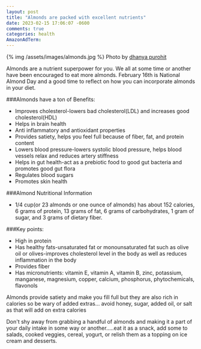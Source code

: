 ```yaml
---
layout: post
title: "Almonds are packed with excellent nutrients"
date: 2023-02-15 17:06:07 -0600
comments: true
categories: health
AmazonAdTerm:
---
```

{% img /assets/images/almonds.jpg %}
Photo by <a href="https://unsplash.com/@dhanya22?utm_source=unsplash&utm_medium=referral&utm_content=creditCopyText">dhanya purohit</a>

Almonds are a nutrient superpower for you.
We all at some time or another have been encouraged to eat more almonds. February 16th is National Almond Day and a good time to reflect on how you can incorporate almonds in your diet.

###Almonds have a ton of Benefits:
- Improves cholesterol-lowers bad cholesterol(LDL) and increases good cholesterol(HDL)
- Helps in brain health
- Anti inflammatory and antioxidant properties
- Provides satiety, helps you feel full because of fiber, fat, and protein content
- Lowers blood pressure-lowers systolic blood pressure, helps blood vessels relax and reduces artery stiffness
- Helps in gut health-act as a prebiotic food to good gut bacteria and promotes good gut flora
- Regulates blood sugars
- Promotes skin health

###Almond Nutritional Information
- 1/4 cup(or 23 almonds or one ounce of almonds) has about 152 calories, 6 grams of protein, 13 grams of fat, 6 grams of carbohydrates, 1 gram of sugar, and 3 grams of dietary fiber.

###Key points:
- High in protein
- Has healthy fats-unsaturated fat or monounsaturated fat such as olive oil or olives-improves cholesterol level in the body as well as reduces inflammation in the body
- Provides fiber
- Has micronutrients: vitamin E, vitamin A, vitamin B, zinc, potassium, manganese, magnesium, copper, calcium, phosphorus, phytochemicals, flavonols

Almonds provide satiety and make you fill full but they are also rich in calories so be wary of added extras... avoid honey, sugar, added oil, or salt as that will add on extra calories

Don't shy away from grabbing a handful of almonds and making it a part of your daily intake in some way or another.....eat it as a snack, add some to salads, cooked veggies, cereal, yogurt, or relish them as a topping on ice cream and desserts.
